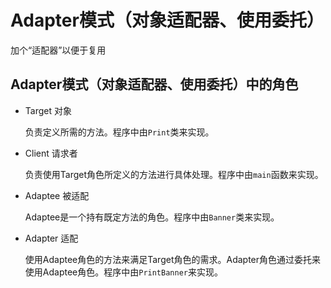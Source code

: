 # Adapter模式（对象适配器、使用委托）

加个“适配器”以便于复用

## Adapter模式（对象适配器、使用委托）中的角色

- Target 对象

  负责定义所需的方法。程序中由`Print`类来实现。

- Client 请求者

  负责使用Target角色所定义的方法进行具体处理。程序中由`main`函数来实现。

- Adaptee 被适配

  Adaptee是一个持有既定方法的角色。程序中由`Banner`类来实现。

- Adapter 适配

  使用Adaptee角色的方法来满足Target角色的需求。Adapter角色通过委托来使用Adaptee角色。程序中由`PrintBanner`来实现。